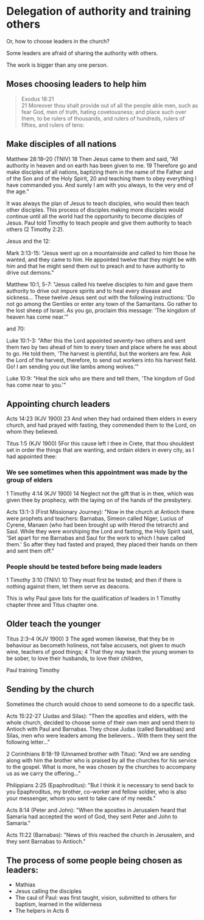 # Delegation of authority and training others

Or, how to choose leaders in the church?

Some leaders are afraid of sharing the authority with others.

The work is bigger than any one person.

## Moses choosing leaders to help him

> Exodus 18:21  
> 21 Moreover thou shalt provide out of all the people able men, such as fear God, men of truth, hating covetousness; and place such over them, to be rulers of thousands, and rulers of hundreds, rulers of fifties, and rulers of tens:

## Make disciples of all nations

Matthew 28:18–20 (TNIV)
18 Then Jesus came to them and said, “All authority in heaven and on earth has been given to me.
19 Therefore go and make disciples of all nations, baptizing them in the name of the Father and of the Son and of the Holy Spirit,
20 and teaching them to obey everything I have commanded you. And surely I am with you always, to the very end of the age.”

It was always the plan of Jesus to teach disciples, who would then teach other disciples. This process of disciples making more disciples would continue until all the world had the opportunity to become disciples of Jesus. Paul told Timothy to teach people and give them authority to teach others (2 Timothy 2:2).

Jesus and the 12:

Mark 3:13-15:
"Jesus went up on a mountainside and called to him those he wanted, and they came to him. He appointed twelve that they might be with him and that he might send them out to preach and to have authority to drive out demons."

Matthew 10:1, 5-7:
"Jesus called his twelve disciples to him and gave them authority to drive out impure spirits and to heal every disease and sickness... These twelve Jesus sent out with the following instructions: 'Do not go among the Gentiles or enter any town of the Samaritans. Go rather to the lost sheep of Israel. As you go, proclaim this message: 'The kingdom of heaven has come near.'"

and 70:

Luke 10:1-3:
"After this the Lord appointed seventy-two others and sent them two by two ahead of him to every town and place where he was about to go. He told them, 'The harvest is plentiful, but the workers are few. Ask the Lord of the harvest, therefore, to send out workers into his harvest field. Go! I am sending you out like lambs among wolves.'"

Luke 10:9:
"Heal the sick who are there and tell them, 'The kingdom of God has come near to you.'"

## Appointing church leaders

Acts 14:23 (KJV 1900)
23 And when they had ordained them elders in every church, and had prayed with fasting, they commended them to the Lord, on whom they believed.

Titus 1:5 (KJV 1900)
5For this cause left I thee in Crete, that thou shouldest set in order the things that are wanting, and ordain elders in every city, as I had appointed thee:

### We see sometimes when this appointment was made by the group of elders

1 Timothy 4:14 (KJV 1900)
14 Neglect not the gift that is in thee, which was given thee by prophecy, with the laying on of the hands of the presbytery.

Acts 13:1-3 (First Missionary Journey):
"Now in the church at Antioch there were prophets and teachers: Barnabas, Simeon called Niger, Lucius of Cyrene, Manaen (who had been brought up with Herod the tetrarch) and Saul. While they were worshiping the Lord and fasting, the Holy Spirit said, 'Set apart for me Barnabas and Saul for the work to which I have called them.' So after they had fasted and prayed, they placed their hands on them and sent them off."

### People should be tested before being made leaders

1 Timothy 3:10 (TNIV)
10 They must first be tested; and then if there is nothing against them, let them serve as deacons.

This is why Paul gave lists for the qualification of leaders in 1 Timothy chapter three and Titus chapter one.

## Older teach the younger

Titus 2:3–4 (KJV 1900)
3 The aged women likewise, that they be in behaviour as becometh holiness, not false accusers, not given to much wine, teachers of good things;
4 That they may teach the young women to be sober, to love their husbands, to love their children,

Paul training Timothy

## Sending by the church

Sometimes the church would chose to send someone to do a specific task.

Acts 15:22-27 (Judas and Silas):
"Then the apostles and elders, with the whole church, decided to choose some of their own men and send them to Antioch with Paul and Barnabas. They chose Judas (called Barsabbas) and Silas, men who were leaders among the believers... With them they sent the following letter..."

2 Corinthians 8:18-19 (Unnamed brother with Titus):
"And we are sending along with him the brother who is praised by all the churches for his service to the gospel. What is more, he was chosen by the churches to accompany us as we carry the offering..."

Philippians 2:25 (Epaphroditus):
"But I think it is necessary to send back to you Epaphroditus, my brother, co-worker and fellow soldier, who is also your messenger, whom you sent to take care of my needs."

Acts 8:14 (Peter and John):
"When the apostles in Jerusalem heard that Samaria had accepted the word of God, they sent Peter and John to Samaria."

Acts 11:22 (Barnabas):
"News of this reached the church in Jerusalem, and they sent Barnabas to Antioch."

## The process of some people being chosen as leaders:

- Mathias
- Jesus calling the disciples
- The caul of Paul: was first taught, vision, submitted to others for baptism, learned in the wilderness
- The helpers in Acts 6

<!--
1 Timothy 5:22 (KJV 1900)
22 Lay hands suddenly on no man, neither be partaker of other men’s sins: keep thyself pure.-->
